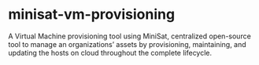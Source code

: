 # minisat-vm-provisioning
A Virtual Machine provisioning tool using MiniSat, centralized open-source tool to manage an organizations’ assets by provisioning, maintaining, and updating the hosts on cloud throughout the complete lifecycle. 
